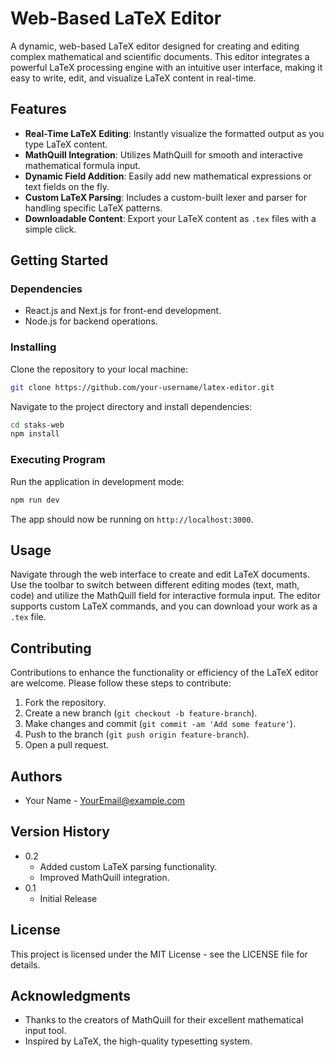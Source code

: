 # Web-Based LaTeX Editor

A dynamic, web-based LaTeX editor designed for creating and editing complex mathematical and scientific documents. This editor integrates a powerful LaTeX processing engine with an intuitive user interface, making it easy to write, edit, and visualize LaTeX content in real-time.

## Features

- **Real-Time LaTeX Editing**: Instantly visualize the formatted output as you type LaTeX content.
- **MathQuill Integration**: Utilizes MathQuill for smooth and interactive mathematical formula input.
- **Dynamic Field Addition**: Easily add new mathematical expressions or text fields on the fly.
- **Custom LaTeX Parsing**: Includes a custom-built lexer and parser for handling specific LaTeX patterns.
- **Downloadable Content**: Export your LaTeX content as `.tex` files with a simple click.

## Getting Started

### Dependencies

- React.js and Next.js for front-end development.
- Node.js for backend operations.

### Installing

Clone the repository to your local machine:

```bash
git clone https://github.com/your-username/latex-editor.git
```

Navigate to the project directory and install dependencies:

```bash
cd staks-web
npm install
```

### Executing Program

Run the application in development mode:

```bash
npm run dev
```

The app should now be running on `http://localhost:3000`.

## Usage

Navigate through the web interface to create and edit LaTeX documents. Use the toolbar to switch between different editing modes (text, math, code) and utilize the MathQuill field for interactive formula input. The editor supports custom LaTeX commands, and you can download your work as a `.tex` file.

## Contributing

Contributions to enhance the functionality or efficiency of the LaTeX editor are welcome. Please follow these steps to contribute:

1. Fork the repository.
2. Create a new branch (`git checkout -b feature-branch`).
3. Make changes and commit (`git commit -am 'Add some feature'`).
4. Push to the branch (`git push origin feature-branch`).
5. Open a pull request.

## Authors

- Your Name - [YourEmail@example.com](mailto:YourEmail@example.com)

## Version History

- 0.2
  - Added custom LaTeX parsing functionality.
  - Improved MathQuill integration.
- 0.1
  - Initial Release

## License

This project is licensed under the MIT License - see the LICENSE file for details.

## Acknowledgments

- Thanks to the creators of MathQuill for their excellent mathematical input tool.
- Inspired by LaTeX, the high-quality typesetting system.